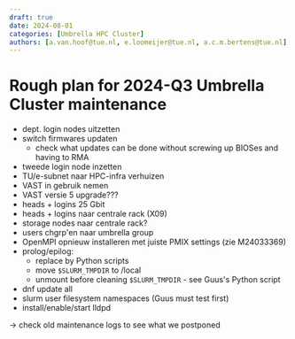 ```yaml
---
draft: true
date: 2024-08-01
categories: [Umbrella HPC Cluster]
authors: [a.van.hoof@tue.nl, e.loomeijer@tue.nl, a.c.m.bertens@tue.nl]
---
```


# Rough plan for 2024-Q3 Umbrella Cluster maintenance

* dept. login nodes uitzetten
* switch firmwares updaten
    * check what updates can be done without screwing up BIOSes and having to RMA
* tweede login node inzetten
* TU/e-subnet naar HPC-infra verhuizen
* VAST in gebruik nemen
* VAST versie 5 upgrade???
* heads + logins 25 Gbit
* heads + logins naar centrale rack (X09)
* storage nodes naar centrale rack?
* users chgrp'en naar umbrella group
* OpenMPI opnieuw installeren met juiste PMIX settings (zie M24033369)
* prolog/epilog:
   * replace by Python scripts
   * move `$SLURM_TMPDIR` to /local
   * unmount before cleaning `$SLURM_TMPDIR` - see Guus's Python script
* dnf update all
* slurm user filesystem namespaces (Guus must test first)
* install/enable/start lldpd

-> check old maintenance logs to see what we postponed
